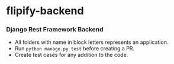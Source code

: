 # flipify-backend

### Django Rest Framework Backend 

- All folders with name in block letters represents an application. 
- Run ```python manage.py test``` before creating a PR.
- Create test cases for any addition to the code.
